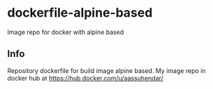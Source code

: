 # dockerfile-alpine-based
Image repo for docker with alpine based

## Info
Repository dockerfile for build image alpine based.
My image repo in docker hub at https://hub.docker.com/u/aassuhendar/

